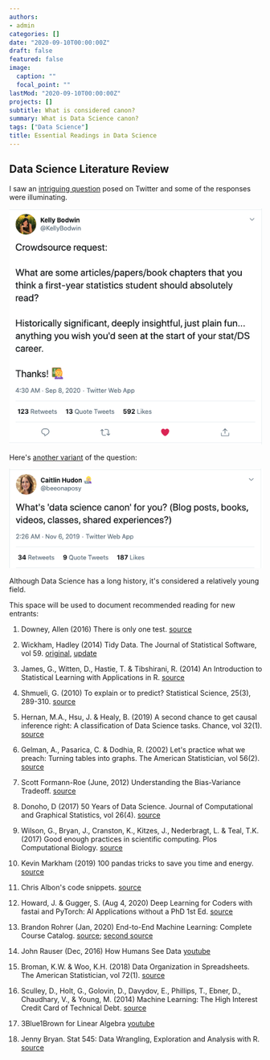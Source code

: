 ```yaml
---
authors:
- admin
categories: []
date: "2020-09-10T00:00:00Z"
draft: false
featured: false
image:
  caption: ""
  focal_point: ""
lastMod: "2020-09-10T00:00:00Z"
projects: []
subtitle: What is considered canon?
summary: What is Data Science canon?
tags: ["Data Science"]
title: Essential Readings in Data Science
---
```


## Data Science Literature Review

I saw an [intriguing question](https://twitter.com/KellyBodwin/status/1303083136046170112?s=20) posed on Twitter and some of the responses were illuminating.

![png](./reading_list.png)

Here's [another variant](https://twitter.com/beeonaposy/status/1191798851289649154?s=20) of the question:

![png](./ds_canon.png)


Although Data Science has a long history, it's considered a relatively young field. 

This space will be used to document recommended reading for new entrants:

1. Downey, Allen (2016) There is only one test. [source](http://allendowney.blogspot.com/2016/06/there-is-still-only-one-test.html)

2. Wickham, Hadley (2014) Tidy Data. The Journal of Statistical Software, vol 59. [original](https://vita.had.co.nz/papers/tidy-data.html), [update](https://tidyr.tidyverse.org/articles/tidy-data.html)

3. James, G., Witten, D., Hastie, T. & Tibshirani, R. (2014) An Introduction to Statistical Learning with Applications in R. [source](http://faculty.marshall.usc.edu/gareth-james/ISL/index.html)

4. Shmueli, G. (2010) To explain or to predict? Statistical Science, 25(3), 289-310. [source](https://projecteuclid.org/euclid.ss/1294167961)

5. Hernan, M.A., Hsu, J. & Healy, B. (2019) A second chance to get causal inference right: A classification of Data Science tasks. Chance, vol 32(1). [source](https://amstat.tandfonline.com/doi/full/10.1080/09332480.2019.1579578)

6. Gelman, A., Pasarica, C. & Dodhia, R. (2002) Let's practice what we preach: Turning tables into graphs. The American Statistician, vol 56(2). [source](https://www.tandfonline.com/doi/abs/10.1198/000313002317572790)

7. Scott Formann-Roe (June, 2012) Understanding the Bias-Variance Tradeoff. [source](http://scott.fortmann-roe.com/docs/BiasVariance.html)

8. Donoho, D (2017) 50 Years of Data Science. Journal of Computational and Graphical Statistics, vol 26(4). [source](https://www.tandfonline.com/doi/full/10.1080/10618600.2017.1384734)

9. Wilson, G., Bryan, J., Cranston, K., Kitzes, J., Nederbragt, L. & Teal, T.K. (2017) Good enough practices in scientific computing. Plos Computational Biology. [source](https://journals.plos.org/ploscompbiol/article?id=10.1371/journal.pcbi.1005510)

10. Kevin Markham (2019) 100 pandas tricks to save you time and energy. [source](https://www.dataschool.io/python-pandas-tips-and-tricks/)

11. Chris Albon's code snippets. [source](https://chrisalbon.com/)

12. Howard, J. & Gugger, S. (Aug 4, 2020) Deep Learning for Coders with fastai and PyTorch: AI Applications without a PhD 1st Ed. [source](https://course.fast.ai/)

13. Brandon Rohrer (Jan, 2020) End-to-End Machine Learning: Complete Course Catalog. [source](https://end-to-end-machine-learning.teachable.com/p/complete-course-library-full-end-to-end-machine-learning-catalog); [second source](https://e2eml.school/blog.html)

14. John Rauser (Dec, 2016) How Humans See Data [youtube](https://www.youtube.com/watch?v=fSgEeI2Xpdc)

15. Broman, K.W. & Woo, K.H. (2018) Data Organization in Spreadsheets. The American Statistician, vol 72(1). [source](https://www.tandfonline.com/doi/full/10.1080/00031305.2017.1375989)

16. Sculley, D., Holt, G., Golovin, D., Davydov, E., Phillips, T., Ebner, D., Chaudhary, V., & Young, M. (2014) Machine Learning: The High Interest Credit Card of Technical Debt. [source](https://research.google/pubs/pub43146/)

17. 3Blue1Brown for Linear Algebra [youtube](https://www.youtube.com/playlist?list=PLZHQObOWTQDPD3MizzM2xVFitgF8hE_ab)

18. Jenny Bryan. Stat 545: Data Wrangling, Exploration and Analysis with R. [source](https://stat545.com/)







